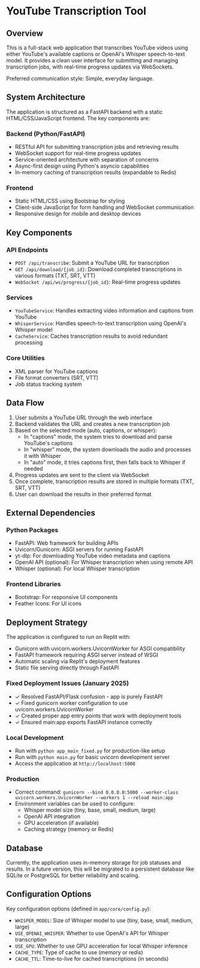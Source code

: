 # YouTube Transcription Tool

## Overview

This is a full-stack web application that transcribes YouTube videos using either YouTube's available captions or OpenAI's Whisper speech-to-text model. It provides a clean user interface for submitting and managing transcription jobs, with real-time progress updates via WebSockets.

Preferred communication style: Simple, everyday language.

## System Architecture

The application is structured as a FastAPI backend with a static HTML/CSS/JavaScript frontend. The key components are:

### Backend (Python/FastAPI)
- RESTful API for submitting transcription jobs and retrieving results
- WebSocket support for real-time progress updates
- Service-oriented architecture with separation of concerns
- Async-first design using Python's asyncio capabilities
- In-memory caching of transcription results (expandable to Redis)

### Frontend
- Static HTML/CSS using Bootstrap for styling
- Client-side JavaScript for form handling and WebSocket communication
- Responsive design for mobile and desktop devices

## Key Components

### API Endpoints
- `POST /api/transcribe`: Submit a YouTube URL for transcription
- `GET /api/download/{job_id}`: Download completed transcriptions in various formats (TXT, SRT, VTT)
- `WebSocket /api/ws/progress/{job_id}`: Real-time progress updates

### Services
- `YouTubeService`: Handles extracting video information and captions from YouTube
- `WhisperService`: Handles speech-to-text transcription using OpenAI's Whisper model
- `CacheService`: Caches transcription results to avoid redundant processing

### Core Utilities
- XML parser for YouTube captions
- File format converters (SRT, VTT)
- Job status tracking system

## Data Flow

1. User submits a YouTube URL through the web interface
2. Backend validates the URL and creates a new transcription job
3. Based on the selected mode (auto, captions, or whisper):
   - In "captions" mode, the system tries to download and parse YouTube's captions
   - In "whisper" mode, the system downloads the audio and processes it with Whisper
   - In "auto" mode, it tries captions first, then falls back to Whisper if needed
4. Progress updates are sent to the client via WebSocket
5. Once complete, transcription results are stored in multiple formats (TXT, SRT, VTT)
6. User can download the results in their preferred format

## External Dependencies

### Python Packages
- FastAPI: Web framework for building APIs
- Uvicorn/Gunicorn: ASGI servers for running FastAPI
- yt-dlp: For downloading YouTube video metadata and captions
- OpenAI API (optional): For Whisper transcription when using remote API
- Whisper (optional): For local Whisper transcription

### Frontend Libraries
- Bootstrap: For responsive UI components
- Feather Icons: For UI icons

## Deployment Strategy

The application is configured to run on Replit with:
- Gunicorn with uvicorn.workers.UvicornWorker for ASGI compatibility
- FastAPI framework requiring ASGI server instead of WSGI
- Automatic scaling via Replit's deployment features
- Static file serving directly through FastAPI

### Fixed Deployment Issues (January 2025)
- ✓ Resolved FastAPI/Flask confusion - app is purely FastAPI
- ✓ Fixed gunicorn worker configuration to use uvicorn.workers.UvicornWorker
- ✓ Created proper app entry points that work with deployment tools
- ✓ Ensured main:app exports FastAPI instance correctly

### Local Development
- Run with `python app_main_fixed.py` for production-like setup
- Run with `python main.py` for basic uvicorn development server
- Access the application at `http://localhost:5000`

### Production
- Correct command: `gunicorn --bind 0.0.0.0:5000 --worker-class uvicorn.workers.UvicornWorker --workers 1 --reload main:app`
- Environment variables can be used to configure:
  - Whisper model size (tiny, base, small, medium, large)
  - OpenAI API integration
  - GPU acceleration (if available)
  - Caching strategy (memory or Redis)

## Database

Currently, the application uses in-memory storage for job statuses and results. In a future version, this will be migrated to a persistent database like SQLite or PostgreSQL for better reliability and scaling.

## Configuration Options

Key configuration options (defined in `app/core/config.py`):
- `WHISPER_MODEL`: Size of Whisper model to use (tiny, base, small, medium, large)
- `USE_OPENAI_WHISPER`: Whether to use OpenAI's API for Whisper transcription
- `USE_GPU`: Whether to use GPU acceleration for local Whisper inference
- `CACHE_TYPE`: Type of cache to use (memory or redis)
- `CACHE_TTL`: Time-to-live for cached transcriptions (in seconds)